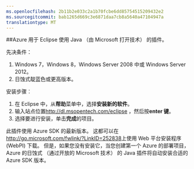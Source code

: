 ```yaml
---
ms.openlocfilehash: 2b11b2e033c2a1b70fcbe6dd85754515209432e2
ms.sourcegitcommit: bab1265d669c3e6871daa7cb8a5640a47104947a
translationtype: MT
---
```

##Azure 用于 Eclipse 使用 Java （由 Microsoft 打开技术） 的插件。

先决条件：

1. Windows 7，Windows 8，Windows Server 2008 中或 Windows Server 2012。
2. 日蚀式靛蓝色或更高版本。

安装步骤︰

1. 在 Eclipse 中，从**帮助**菜单中，选择**安装新的软件**。
2. 输入站点位置<http://dl.msopentech.com/eclipse> ，然后按**enter 键**。
3. 选择要进行安装，单击**完成**的项目。

此插件使用 Azure SDK 的最新版本。 这都可以在<http://go.microsoft.com/fwlink/?LinkID=252838>上使用 Web 平台安装程序 (WebPI) 下载。 但是，如果您没有安装它，当您创建第一个 Azure 的部署项目，Azure 的日蚀式 （通过开放的 Microsoft 技术） 的 Java 插件将自动安装合适的 Azure SDK 版本。

